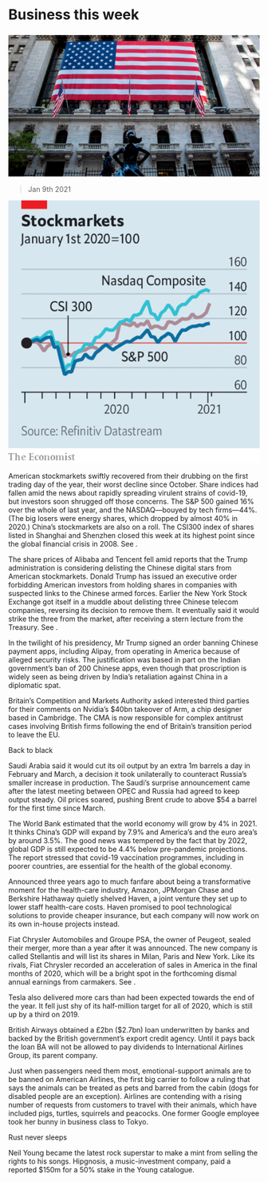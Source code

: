 ###### 

# Business this week 

#####  

![image](images/20210109_wbp501_1.jpg) 

> Jan 9th 2021 

![image](images/20210109_WWC350.png) 



American stockmarkets swiftly recovered from their drubbing on the first trading day of the year, their worst decline since October. Share indices had fallen amid the news about rapidly spreading virulent strains of covid-19, but investors soon shrugged off those concerns. The S&amp;P 500 gained 16% over the whole of last year, and the NASDAQ—bouyed by tech firms—44%. (The big losers were energy shares, which dropped by almost 40% in 2020.) China’s stockmarkets are also on a roll. The CSI300 index of shares listed in Shanghai and Shenzhen closed this week at its highest point since the global financial crisis in 2008. See .



The share prices of Alibaba and Tencent fell amid reports that the Trump administration is considering delisting the Chinese digital stars from American stockmarkets. Donald Trump has issued an executive order forbidding American investors from holding shares in companies with suspected links to the Chinese armed forces. Earlier the New York Stock Exchange got itself in a muddle about delisting three Chinese telecom companies, reversing its decision to remove them. It eventually said it would strike the three from the market, after receiving a stern lecture from the Treasury. See .


In the twilight of his presidency, Mr Trump signed an order banning Chinese payment apps, including Alipay, from operating in America because of alleged security risks. The justification was based in part on the Indian government’s ban of 200 Chinese apps, even though that proscription is widely seen as being driven by India’s retaliation against China in a diplomatic spat.


Britain’s Competition and Markets Authority asked interested third parties for their comments on Nvidia’s $40bn takeover of Arm, a chip designer based in Cambridge. The CMA is now responsible for complex antitrust cases involving British firms following the end of Britain’s transition period to leave the EU.

Back to black


Saudi Arabia said it would cut its oil output by an extra 1m barrels a day in February and March, a decision it took unilaterally to counteract Russia’s smaller increase in production. The Saudi’s surprise announcement came after the latest meeting between OPEC and Russia had agreed to keep output steady. Oil prices soared, pushing Brent crude to above $54 a barrel for the first time since March.


The World Bank estimated that the world economy will grow by 4% in 2021. It thinks China’s GDP will expand by 7.9% and America’s and the euro area’s by around 3.5%. The good news was tempered by the fact that by 2022, global GDP is still expected to be 4.4% below pre-pandemic projections. The report stressed that covid-19 vaccination programmes, including in poorer countries, are essential for the health of the global economy.


Announced three years ago to much fanfare about being a transformative moment for the health-care industry, Amazon, JPMorgan Chase and Berkshire Hathaway quietly shelved Haven, a joint venture they set up to lower staff health-care costs. Haven promised to pool technological solutions to provide cheaper insurance, but each company will now work on its own in-house projects instead.


Fiat Chrysler Automobiles and Groupe PSA, the owner of Peugeot, sealed their merger, more than a year after it was announced. The new company is called Stellantis and will list its shares in Milan, Paris and New York. Like its rivals, Fiat Chrysler recorded an acceleration of sales in America in the final months of 2020, which will be a bright spot in the forthcoming dismal annual earnings from carmakers. See .


Tesla also delivered more cars than had been expected towards the end of the year. It fell just shy of its half-million target for all of 2020, which is still up by a third on 2019.


British Airways obtained a £2bn ($2.7bn) loan underwritten by banks and backed by the British government’s export credit agency. Until it pays back the loan BA will not be allowed to pay dividends to International Airlines Group, its parent company.


Just when passengers need them most, emotional-support animals are to be banned on American Airlines, the first big carrier to follow a ruling that says the animals can be treated as pets and barred from the cabin (dogs for disabled people are an exception). Airlines are contending with a rising number of requests from customers to travel with their animals, which have included pigs, turtles, squirrels and peacocks. One former Google employee took her bunny in business class to Tokyo.

Rust never sleeps


Neil Young became the latest rock superstar to make a mint from selling the rights to his songs. Hipgnosis, a music-investment company, paid a reported $150m for a 50% stake in the Young catalogue.

